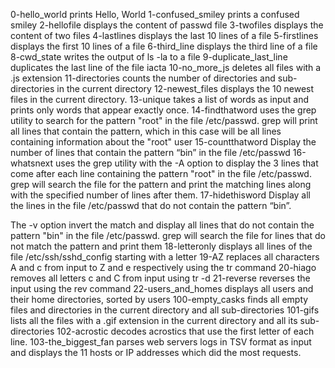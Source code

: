 0-hello_world prints Hello, World
1-confused_smiley prints a confused smiley
2-hellofile displays the content of passwd file
3-twofiles displays the content of two files
4-lastlines displays the last 10 lines of a file
5-firstlines displays the first 10 lines of a file
6-third_line displays the third line of a file
8-cwd_state writes the output of ls -la to a file
9-duplicate_last_line duplicates the last line of the file iacta
10-no_more_js deletes all files with a .js extension
11-directories counts the number of directories and sub-directories in the current directory
12-newest_files displays the 10 newest files in the current directory.
13-unique  takes a list of words as input and prints only words that appear exactly once.
14-findthatword uses the grep utility to search for the pattern "root" in the file /etc/passwd. grep will print all lines that contain the pattern, which in this case will be all lines containing information about the "root" user 
15-countthatword Display the number of lines that contain the pattern “bin” in the file /etc/passwd
16-whatsnext uses the grep utility with the -A option to display the 3 lines that come after each line containing the pattern "root" in the file /etc/passwd. grep will search the file for the pattern and print the matching lines along with the specified number of lines after them.
17-hidethisword Display all the lines in the file /etc/passwd that do not contain the pattern “bin”.

The -v option invert the match and display all lines that do not contain the pattern "bin" in the file /etc/passwd. grep will search the file for lines that do not match the pattern and print them
18-letteronly displays all lines of the file /etc/ssh/sshd_config starting with a letter
19-AZ replaces  all characters A and c from input to Z and e respectively using the tr command
20-hiago removes all letters c and C from input using tr -d
21-reverse reverses the input using the rev command
22-users_and_homes displays all users and their home directories, sorted by users
100-empty_casks finds all empty files and directories in the current directory and all sub-directories
101-gifs  lists all the files with a .gif extension in the current directory and all its sub-directories
102-acrostic decodes acrostics that use the first letter of each line.
103-the_biggest_fan parses web servers logs in TSV format as input and displays the 11 hosts or IP addresses which did the most requests.
